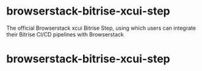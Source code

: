 # browserstack-bitrise-xcui-step

The official Browserstack xcui Bitrise Step, using which users can integrate their Bitrise CI/CD pipelines with Browserstack

# browserstack-bitrise-xcui-step
